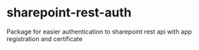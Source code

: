 # sharepoint-rest-auth
Package for easier authentication to sharepoint rest api with app registration and certificate
